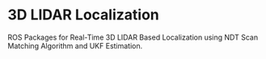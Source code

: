 # 3D LIDAR Localization

ROS Packages for Real-Time 3D LIDAR Based Localization using NDT Scan Matching Algorithm and UKF Estimation.
